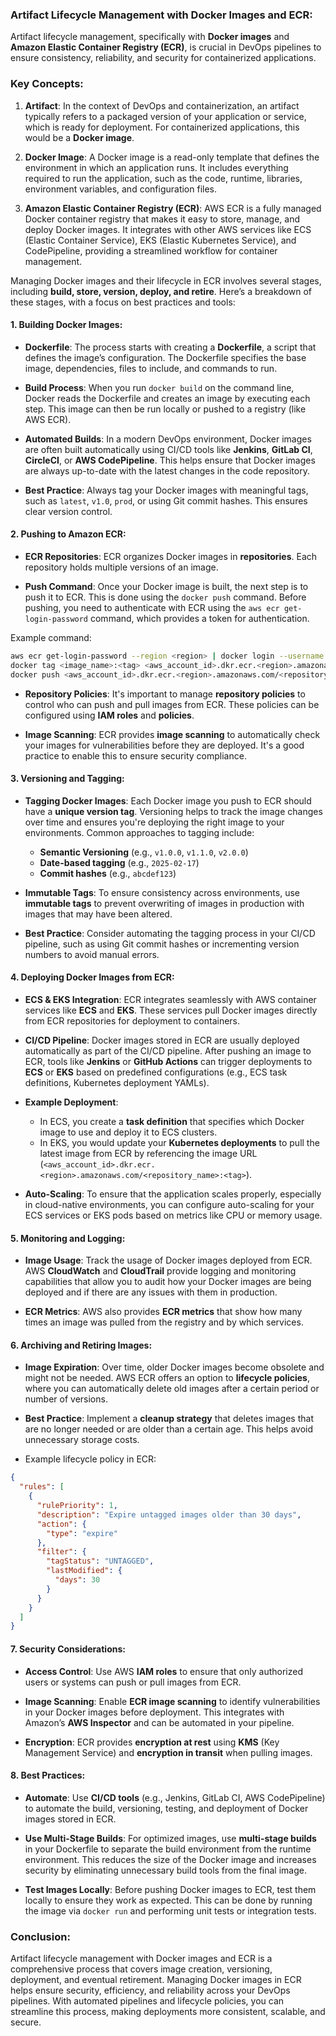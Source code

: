 ### Artifact Lifecycle Management with Docker Images and ECR:

Artifact lifecycle management, specifically with **Docker images** and **Amazon Elastic Container Registry (ECR)**, is crucial in DevOps pipelines to ensure consistency, reliability, and security for containerized applications.

### Key Concepts:

1. **Artifact**: In the context of DevOps and containerization, an artifact typically refers to a packaged version of your application or service, which is ready for deployment. For containerized applications, this would be a **Docker image**.

2. **Docker Image**: A Docker image is a read-only template that defines the environment in which an application runs. It includes everything required to run the application, such as the code, runtime, libraries, environment variables, and configuration files.

3. **Amazon Elastic Container Registry (ECR)**: AWS ECR is a fully managed Docker container registry that makes it easy to store, manage, and deploy Docker images. It integrates with other AWS services like ECS (Elastic Container Service), EKS (Elastic Kubernetes Service), and CodePipeline, providing a streamlined workflow for container management.

Managing Docker images and their lifecycle in ECR involves several stages, including **build, store, version, deploy, and retire**. Here’s a breakdown of these stages, with a focus on best practices and tools:

#### 1. **Building Docker Images**:

- **Dockerfile**: The process starts with creating a **Dockerfile**, a script that defines the image’s configuration. The Dockerfile specifies the base image, dependencies, files to include, and commands to run.

- **Build Process**: When you run `docker build` on the command line, Docker reads the Dockerfile and creates an image by executing each step. This image can then be run locally or pushed to a registry (like AWS ECR).

- **Automated Builds**: In a modern DevOps environment, Docker images are often built automatically using CI/CD tools like **Jenkins**, **GitLab CI**, **CircleCI**, or **AWS CodePipeline**. This helps ensure that Docker images are always up-to-date with the latest changes in the code repository.

- **Best Practice**: Always tag your Docker images with meaningful tags, such as `latest`, `v1.0`, `prod`, or using Git commit hashes. This ensures clear version control.

#### 2. **Pushing to Amazon ECR**:

- **ECR Repositories**: ECR organizes Docker images in **repositories**. Each repository holds multiple versions of an image.

- **Push Command**: Once your Docker image is built, the next step is to push it to ECR. This is done using the `docker push` command. Before pushing, you need to authenticate with ECR using the `aws ecr get-login-password` command, which provides a token for authentication.

Example command:

```bash
aws ecr get-login-password --region <region> | docker login --username AWS --password-stdin <aws_account_id>.dkr.ecr.<region>.amazonaws.com
docker tag <image_name>:<tag> <aws_account_id>.dkr.ecr.<region>.amazonaws.com/<repository_name>:<tag>
docker push <aws_account_id>.dkr.ecr.<region>.amazonaws.com/<repository_name>:<tag>
```

- **Repository Policies**: It's important to manage **repository policies** to control who can push and pull images from ECR. These policies can be configured using **IAM roles** and **policies**.

- **Image Scanning**: ECR provides **image scanning** to automatically check your images for vulnerabilities before they are deployed. It's a good practice to enable this to ensure security compliance.

#### 3. **Versioning and Tagging**:

- **Tagging Docker Images**: Each Docker image you push to ECR should have a **unique version tag**. Versioning helps to track the image changes over time and ensures you're deploying the right image to your environments. Common approaches to tagging include:

  - **Semantic Versioning** (e.g., `v1.0.0`, `v1.1.0`, `v2.0.0`)
  - **Date-based tagging** (e.g., `2025-02-17`)
  - **Commit hashes** (e.g., `abcdef123`)

- **Immutable Tags**: To ensure consistency across environments, use **immutable tags** to prevent overwriting of images in production with images that may have been altered.

- **Best Practice**: Consider automating the tagging process in your CI/CD pipeline, such as using Git commit hashes or incrementing version numbers to avoid manual errors.

#### 4. **Deploying Docker Images from ECR**:

- **ECS & EKS Integration**: ECR integrates seamlessly with AWS container services like **ECS** and **EKS**. These services pull Docker images directly from ECR repositories for deployment to containers.

- **CI/CD Pipeline**: Docker images stored in ECR are usually deployed automatically as part of the CI/CD pipeline. After pushing an image to ECR, tools like **Jenkins** or **GitHub Actions** can trigger deployments to **ECS** or **EKS** based on predefined configurations (e.g., ECS task definitions, Kubernetes deployment YAMLs).

- **Example Deployment**:

  - In ECS, you create a **task definition** that specifies which Docker image to use and deploy it to ECS clusters.
  - In EKS, you would update your **Kubernetes deployments** to pull the latest image from ECR by referencing the image URL (`<aws_account_id>.dkr.ecr.<region>.amazonaws.com/<repository_name>:<tag>`).

- **Auto-Scaling**: To ensure that the application scales properly, especially in cloud-native environments, you can configure auto-scaling for your ECS services or EKS pods based on metrics like CPU or memory usage.

#### 5. **Monitoring and Logging**:

- **Image Usage**: Track the usage of Docker images deployed from ECR. AWS **CloudWatch** and **CloudTrail** provide logging and monitoring capabilities that allow you to audit how your Docker images are being deployed and if there are any issues with them in production.

- **ECR Metrics**: AWS also provides **ECR metrics** that show how many times an image was pulled from the registry and by which services.

#### 6. **Archiving and Retiring Images**:

- **Image Expiration**: Over time, older Docker images become obsolete and might not be needed. AWS ECR offers an option to **lifecycle policies**, where you can automatically delete old images after a certain period or number of versions.

- **Best Practice**: Implement a **cleanup strategy** that deletes images that are no longer needed or are older than a certain age. This helps avoid unnecessary storage costs.

- Example lifecycle policy in ECR:

```json
{
  "rules": [
    {
      "rulePriority": 1,
      "description": "Expire untagged images older than 30 days",
      "action": {
        "type": "expire"
      },
      "filter": {
        "tagStatus": "UNTAGGED",
        "lastModified": {
          "days": 30
        }
      }
    }
  ]
}
```

#### 7. **Security Considerations**:

- **Access Control**: Use AWS **IAM roles** to ensure that only authorized users or systems can push or pull images from ECR.

- **Image Scanning**: Enable **ECR image scanning** to identify vulnerabilities in your Docker images before deployment. This integrates with Amazon’s **AWS Inspector** and can be automated in your pipeline.

- **Encryption**: ECR provides **encryption at rest** using **KMS** (Key Management Service) and **encryption in transit** when pulling images.

#### 8. **Best Practices**:

- **Automate**: Use **CI/CD tools** (e.g., Jenkins, GitLab CI, AWS CodePipeline) to automate the build, versioning, testing, and deployment of Docker images stored in ECR.

- **Use Multi-Stage Builds**: For optimized images, use **multi-stage builds** in your Dockerfile to separate the build environment from the runtime environment. This reduces the size of the Docker image and increases security by eliminating unnecessary build tools from the final image.

- **Test Images Locally**: Before pushing Docker images to ECR, test them locally to ensure they work as expected. This can be done by running the image via `docker run` and performing unit tests or integration tests.

### Conclusion:

Artifact lifecycle management with Docker images and ECR is a comprehensive process that covers image creation, versioning, deployment, and eventual retirement. Managing Docker images in ECR helps ensure security, efficiency, and reliability across your DevOps pipelines. With automated pipelines and lifecycle policies, you can streamline this process, making deployments more consistent, scalable, and secure.
